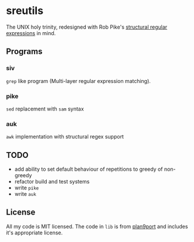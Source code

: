 # sreutils

The UNIX holy trinity, redesigned with Rob Pike's
[structural regular expressions](http://doc.cat-v.org/bell_labs/structural_regexps/)
in mind.

## Programs

### siv

`grep` like program (Multi-layer regular expression matching).

### pike

`sed` replacement with `sam` syntax

### auk

`awk` implementation with structural regex support

## TODO

- add ability to set default behaviour of repetitions to greedy of non-greedy
- refactor build and test systems
- write `pike`
- write `auk`

## License

All my code is MIT licensed. The code in `lib` is from
[plan9port](https://9fans.github.io/plan9port/unix)
and includes it's appropriate license.
